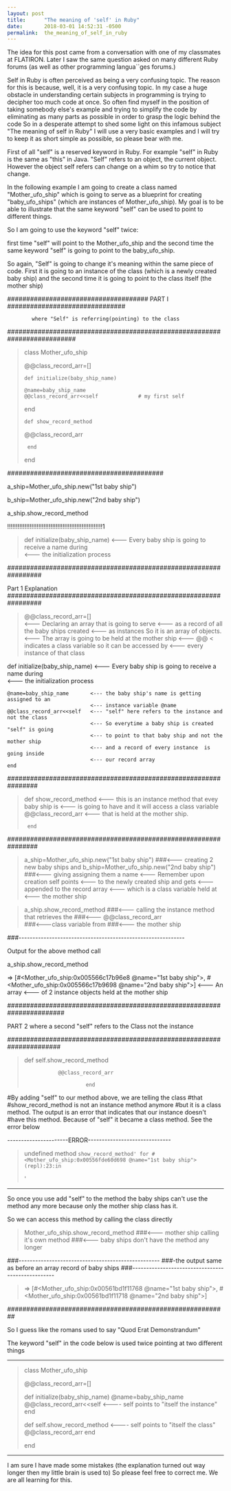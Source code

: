 ```yaml
---
layout: post
title:      "The meaning of 'self' in Ruby"
date:       2018-03-01 14:52:31 -0500
permalink:  the_meaning_of_self_in_ruby
---
```



The idea for this post came from a conversation with one of my classmates at FLATIRON. Later I saw the same question asked on many different Ruby forums (as well as other programming langua``ges forums.) 

Self in Ruby is often perceived as being a very confusing topic. The reason for this  is because, well, it is a very confusing topic.
In my case  a huge obstacle in understanding certain subjects in programming is trying to decipher too much code at once. So often find myself in the position of taking somebody else's example and trying to simplify the code  by eliminating as many parts as possible in order to grasp the logic behind the code  So in a desperate attempt to shed some light on this infamous subject "The meaning of self in Ruby"  I will use a very basic examples and I will try to keep it as short simple as possible, so please bear with me. 

First of all "self" is a reserved keyword in Ruby.  For example "self" in Ruby is the same as "this" in Java.
"Self" refers to an object, the current object. However the object self refers can change on a whim so try to notice that change. 

In the following  example I am going to create a class named "Mother_ufo_ship" which is going to serve as 
a blueprint for creating "baby_ufo_ships" (which are instances of Mother_ufo_ship).  My goal is to be able to illustrate that the same keyword "self" can be used  to point to  different things. 

So I am going to use the keyword "self" twice: 

first time "self" will  point to the Mother_ufo_ship and 
the second time the same keyword "self" is going to point to the baby_ufo_ship. 

So again, "Self" is going to change it's meaning within the same piece of code. First it is going to an instance of the  class (which is a newly created  baby ship) and the second time it is going to point to the class itself (the mother ship)



##################################### PART I ###############################

            where "Self" is referring(pointing) to the class 
 
##########################################################################

> class Mother_ufo_ship   
>   
>   @@class_record_arr=[]
>   
>     def initialize(baby_ship_name)
>     
>     @name=baby_ship_name    
>     @@class_record_arr<<self             # my first self
>      
>   end 
>   
>     def show_record_method
>     
>    @@class_record_arr 
>     
>      end 
> 
> end

#########################################

 a_ship=Mother_ufo_ship.new("1st baby ship")
 
 b_ship=Mother_ufo_ship.new("2nd baby ship")
 
 a_ship.show_record_method


!!!!!!!!!!!!!!!!!!!!!!!!!!!!!!!!!!!!!!!!!!!!!!!!!!!!!!!1
> def initialize(baby_ship_name) <--- Every baby ship is going to receive a name during  
>                                                                                                                 <--- the initialization process


#################################################################

Part 1 Explanation 
#################################################################

> @@class_record_arr=[]    
>                          <--- Declaring an array that is going to serve 
>                          <--- as a record of all the baby ships created 
>                          <--- as instances So it is an array of objects.
>                          <--- The array is going to be held at the mother ship
>                          <--- @@ < indicates a class variable so it can be accessed by 
>                          <--- every instance of that class

def initialize(baby_ship_name) <--- Every baby ship is going to receive a name during  
                               <--- the initialization process
    
    @name=baby_ship_name       <--- the baby ship's name is getting assigned to an 
                               <--- instance variable @name
    @@class_record_arr<<self   <--- "self" here refers to the instance and not the class
                               <--- So everytime a baby ship is created "self" is going 
                               <--- to point to that baby ship and not the mother ship
                               <--- and a record of every instance  is going inside  
                               <--- our record array
    end 

################################################################
  
>   def show_record_method     <--- this is an instance method that evey baby ship is 
>                                                            <--- is going to have and it will access a class variable
>     @@class_record_arr            <--- that is held at the mother ship.    
>     
>      end 

################################################################

> a_ship=Mother_ufo_ship.new("1st baby ship")  ###<--- creating 2 new baby ships and 
> b_ship=Mother_ufo_ship.new("2nd baby ship") ###<--- giving assigning them a name
                                            <--- Remember upon creation self points 
                                            <--- to the newly created ship and gets
                                            <--- appended to the record array 
                                            <--- which is a class variable held at 
                                            <--- the mother ship

> a_ship.show_record_method   ###<--- calling the instance method that retrieves the 
                                                                 ###<--- @@class_record_arr  
																															   ###<---class variable from
                                                                 ###<--- the mother ship

###------------------------------------------------------------

Output for the above method call

a_ship.show_record_method 

=> [#<Mother_ufo_ship:0x005566c17b96e8 @name="1st baby ship">, #<Mother_ufo_ship:0x005566c17b9698 @name="2nd baby ship">]      <--- An array 
                                                            <--- of 2 instance objects held at the mother ship




 
#######################################################################

PART 2 where a second "self" refers to the Class not the instance

######################################################################


>  def self.show_record_method       
>                                                                     
>                @@class_record_arr          
>                                                                     
>                         end                                   

#By adding "self"  to our method above, we are telling the class 
#that  #show_record_method is not an instance method anymore
#but it is a class method. The output is an error that indicates that our instance doesn't
#have this method. Because of "self" it became a class method. See the error below


----------------------ERROR------------------------------
> undefined method `show_record_method' for #<Mother_ufo_ship:0x00556fde60d698 @name="1st baby ship">
> (repl):23:in `<main>'

--------------------------------------------------------

So once you use add "self" to the method  the baby ships can't use the method any more
because only the mother ship class has it.

So we can access this method by calling the class directly 

> Mother_ufo_ship.show_record_method   ###<--- mother ship calling it's own method
                                                                                       ###<--- baby ships don't have the method any longer
																		 
###---------------------------------------------------
###-the output same as before an array record of baby ships
###--------------------------------------------------


> => [#<Mother_ufo_ship:0x00561bd1f11768 @name="1st baby ship">, #<Mother_ufo_ship:0x00561bd1f11718 @name="2nd baby ship">]

##########################################################

So I guess like the romans used to say "Quod Erat Demonstrandum" 

The keyword "self" in the code below is used twice pointing at two different things

-------------------------------------------------------
> class Mother_ufo_ship
>    
>   
>   @@class_record_arr=[]
>   
>   def initialize(baby_ship_name)
>     @name=baby_ship_name
>     @@class_record_arr<<self   <---- self points to "itself the instance"
>   end 
>   
>   def self.show_record_method  <---- self points to "itself the class"
>   @@class_record_arr 
> end 
> 
>   
> end 
> 
-------------------------------------------------------


I am sure I have made some mistakes (the explanation turned out way longer then my 
little brain is used to) So please feel free to correct me. We are all learning for this.



